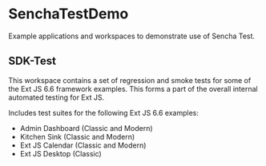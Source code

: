 # SenchaTestDemo

Example applications and workspaces to demonstrate use of Sencha Test.  

## SDK-Test

This workspace contains a set of regression and smoke tests for some of the Ext JS 6.6 framework 
examples. This forms a part of the overall internal automated testing for Ext JS.

Includes test suites for the following Ext JS 6.6 examples:

- Admin Dashboard (Classic and Modern)
- Kitchen Sink (Classic and Modern)
- Ext JS Calendar (Classic and Modern)
- Ext JS Desktop (Classic)
